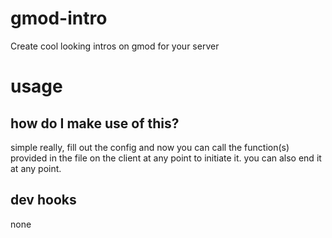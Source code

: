 # gmod-intro
Create cool looking intros on gmod for your server
# usage

## how do I make use of this?

simple really, fill out the config and now you can call the function(s) provided in the file on the client at any point to initiate it.
you can also end it at any point.

## dev hooks
none
